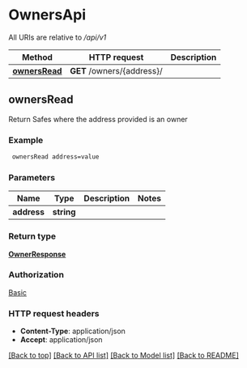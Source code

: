 # OwnersApi

All URIs are relative to */api/v1*

Method | HTTP request | Description
------------- | ------------- | -------------
[**ownersRead**](OwnersApi.md#ownersRead) | **GET** /owners/{address}/ | 


## **ownersRead**



Return Safes where the address provided is an owner

### Example
```bash
 ownersRead address=value
```

### Parameters

Name | Type | Description  | Notes
------------- | ------------- | ------------- | -------------
 **address** | **string** |  |

### Return type

[**OwnerResponse**](OwnerResponse.md)

### Authorization

[Basic](../README.md#Basic)

### HTTP request headers

 - **Content-Type**: application/json
 - **Accept**: application/json

[[Back to top]](#) [[Back to API list]](../README.md#documentation-for-api-endpoints) [[Back to Model list]](../README.md#documentation-for-models) [[Back to README]](../README.md)

